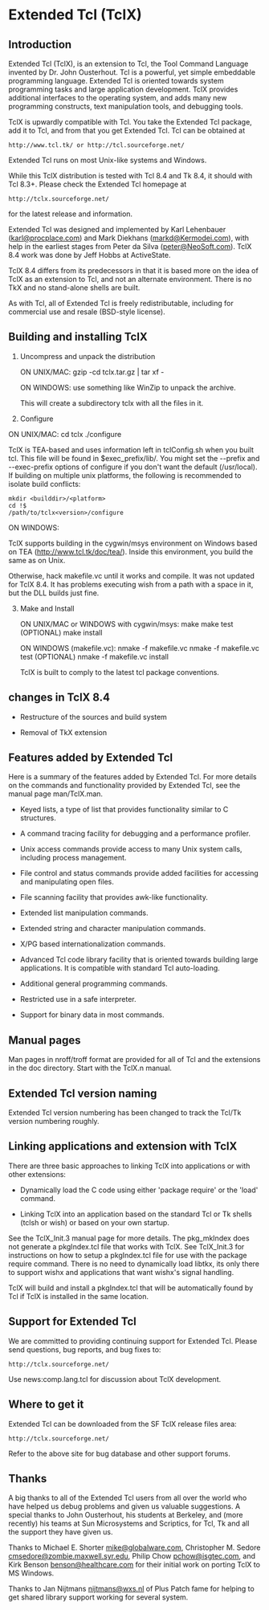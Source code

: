 # Extended Tcl (TclX)

## Introduction

Extended Tcl (TclX), is an extension to Tcl, the Tool Command Language invented by Dr. John Ousterhout.  Tcl is a powerful, yet simple embeddable programming language.  Extended Tcl is oriented towards system programming tasks and large application development.  TclX provides additional interfaces to the operating system, and adds many new programming constructs, text manipulation tools, and debugging tools.

TclX is upwardly compatible with Tcl.  You take the Extended Tcl package, add it to Tcl, and from that you get Extended Tcl.  Tcl can be obtained at

    http://www.tcl.tk/ or http://tcl.sourceforge.net/

Extended Tcl runs on most Unix-like systems and Windows.

While this TclX distribution is tested with Tcl 8.4 and Tk 8.4, it should with Tcl 8.3+.  Please check the Extended Tcl homepage at

    http://tclx.sourceforge.net/

for the latest release and information.

Extended Tcl was designed and implemented by Karl Lehenbauer (karl@procplace.com) and Mark Diekhans (markd@Kermodei.com), with help in the earliest stages from Peter da Silva (peter@NeoSoft.com).  TclX 8.4 work was done by Jeff Hobbs at ActiveState.

TclX 8.4 differs from its predecessors in that it is based more on the idea of TclX as an extension to Tcl, and not an alternate environment.  There is no TkX and no stand-alone shells are built.

As with Tcl, all of Extended Tcl is freely redistributable, including for commercial use and resale (BSD-style license).

## Building and installing TclX

1. Uncompress and unpack the distribution

   ON UNIX/MAC:
	gzip -cd tclx<version>.tar.gz | tar xf -

   ON WINDOWS:
	use something like WinZip to unpack the archive.

   This will create a subdirectory tclx<version> with all the files in it.

2. Configure

ON UNIX/MAC:
	cd tclx<version>
	./configure

TclX is TEA-based and uses information left in tclConfig.sh when you built tcl.  This file will be found in $exec_prefix/lib/.  You might set the --prefix and --exec-prefix options of configure if you don't want the default (/usr/local).  If building on multiple unix platforms, the following is recommended to isolate build conflicts:

	mkdir <builddir>/<platform>
	cd !$
	/path/to/tclx<version>/configure

   ON WINDOWS:

TclX supports building in the cygwin/msys environment on Windows based on TEA (http://www.tcl.tk/doc/tea/).  Inside this environment, you build the same as on Unix.

Otherwise, hack makefile.vc until it works and compile.  It was not updated for TclX 8.4.  It has problems executing wish from a path with a space in it, but the DLL builds just fine.

3. Make and Install

   ON UNIX/MAC or WINDOWS with cygwin/msys:
	make
	make test (OPTIONAL)
	make install

   ON WINDOWS (makefile.vc):
	nmake -f makefile.vc
	nmake -f makefile.vc test (OPTIONAL)
	nmake -f makefile.vc install

   TclX is built to comply to the latest tcl package conventions.

## changes in TclX 8.4

* Restructure of the sources and build system

* Removal of TkX extension

## Features added by Extended Tcl

Here is a summary of the features added by Extended Tcl.  For more details on the commands and functionality provided by Extended Tcl, see the manual page man/TclX.man.

* Keyed lists, a type of list that provides functionality similar to C structures.

* A command tracing facility for debugging and a performance profiler.

* Unix access commands provide access to many Unix system calls, including process management.

* File control and status commands provide added facilities for accessing and manipulating open files.

* File scanning facility that provides awk-like functionality.

* Extended list manipulation commands.

* Extended string and character manipulation commands.

* X/PG based internationalization commands.

* Advanced Tcl code library facility that is oriented towards building large applications.  It is compatible with standard Tcl auto-loading.

* Additional general programming commands.

* Restricted use in a safe interpreter.

* Support for binary data in most commands.

## Manual pages

Man pages in nroff/troff format are provided for all of Tcl and the extensions in the doc directory.  Start with the TclX.n manual.

## Extended Tcl version naming

Extended Tcl version numbering has been changed to track the Tcl/Tk version numbering roughly.

## Linking applications and extension with TclX

There are three basic approaches to linking TclX into applications or with other extensions:

* Dynamically load the C code using either 'package require' or the 'load' command.

* Linking TclX into an application based on the standard Tcl or Tk shells (tclsh or wish) or based on your own startup.

See the TclX_Init.3 manual page for more details.  The pkg_mkIndex does not generate a pkgIndex.tcl file that works with TclX.  See TclX_Init.3 for instructions on how to setup a pkgIndex.tcl file for use with the package require command.  There is no need to dynamically load libtkx, its only there to support wishx and applications that want wishx's signal handling.

TclX will build and install a pkgIndex.tcl that will be automatically found by Tcl if TclX is installed in the same location.

## Support for Extended Tcl

We are committed to providing continuing support for Extended Tcl.  Please send questions, bug reports, and bug fixes to:

	http://tclx.sourceforge.net/

Use news:comp.lang.tcl for discussion about TclX development.

## Where to get it

Extended Tcl can be downloaded from the SF TclX release files area:

	http://tclx.sourceforge.net/

Refer to the above site for bug database and other support forums.

## Thanks

A big thanks to all of the Extended Tcl users from all over the world who have helped us debug problems and given us valuable suggestions.  A special thanks to John Ousterhout, his students at Berkeley, and (more recently) his teams at Sun Microsystems and Scriptics, for Tcl, Tk and all the support they have given us.

Thanks to Michael E. Shorter <mike@globalware.com>, Christopher M. Sedore <cmsedore@zombie.maxwell.syr.edu>,  Philip Chow <pchow@isgtec.com>, and Kirk Benson <benson@healthcare.com> for their initial work on porting TclX to MS Windows.

Thanks to Jan Nijtmans <nijtmans@wxs.nl> of Plus Patch fame for helping to get shared library support working for several system.
